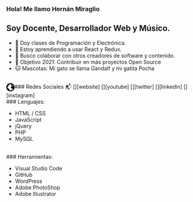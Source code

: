### Hola! Me llamo Hernán Miraglio
## Soy Docente, Desarrollador Web y Músico.

- 🔭 Doy clases de Programación y Electrónica.
- 🌱 Estoy aprendiendo a usar React y Redux.
- 👯 Busco colaborar con otros creadores de software y contenido.
- 🥅 Objetivo 2021: Contribuir en más proyectos Open Source
- 🐱 Mascotas: Mi gato se llama Gandalf y mi gatita Pocha

<br>
### Redes Sociales 📬
[<img align="left" alt="" width="22px" src="https://raw.githubusercontent.com/iconic/open-iconic/master/svg/globe.svg" />][website]
[<img align="left" alt="" width="22px" src="https://cdn.jsdelivr.net/npm/simple-icons@v3/icons/youtube.svg" />][youtube]
[<img align="left" alt="" width="22px" src="https://cdn.jsdelivr.net/npm/simple-icons@v3/icons/twitter.svg" />][twitter]
[<img align="left" alt="" width="22px" src="https://cdn.jsdelivr.net/npm/simple-icons@v3/icons/linkedin.svg" />][linkedin]
[<img align="left" alt="" width="22px" src="https://cdn.jsdelivr.net/npm/simple-icons@v3/icons/instagram.svg" />][instagram]

<br>
### Lenguajes:

- HTML / CSS
- JavaScript
- jQuery
- PHP
- MySQL
<br>
### Herramientas:

- Visual Studio Code
- GitHub
- WordPress
- Adobe PhotoShop
- Adobe Illustrator
<br>

[website]: http://sitiofacil.com.ar
[twitter]: https://twitter.com/hmiraglio
[youtube]: https://youtube.com/hmiraglio
[instagram]: https://instagram.com/hernan.miraglio
[linkedin]: https://linkedin.com/in/hmiraglio
